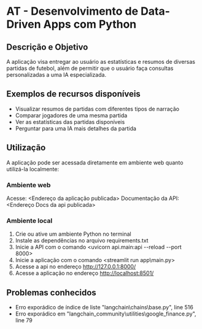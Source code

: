 # AT - Desenvolvimento de Data-Driven Apps com Python

## Descrição e Objetivo

A aplicação visa entregar ao usuário as estatísticas e resumos de diversas partidas de futebol, além de permitir que o usuário faça consultas personalizadas a uma IA especializada.

## Exemplos de recursos disponíveis

- Visualizar resumos de partidas com diferentes tipos de narração
- Comparar jogadores de uma mesma partida
- Ver as estatísticas das partidas disponíveis
- Perguntar para uma IA mais detalhes da partida

## Utilização

A aplicação pode ser acessada diretamente em ambiente web quanto utilizá-la localmente:

### Ambiente web
Acesse: <Endereço da aplicação publicada>
Documentação da API: <Endereço Docs da api publicada>

### Ambiente local
1. Crie ou ative um ambiente Python no terminal
2. Instale as dependências no arquivo requirements.txt 
3. Inicie a API com o comando <uvicorn api.main:api --reload --port 8000>
4. Inicie a aplicação com o comando <streamlit run app\main.py>
5. Acesse a api no endereço <http://127.0.0.1:8000/>
6. Acesse a aplicação no endereço <http://localhost:8501/>

## Problemas conhecidos

- Erro exporádico de índice de liste "langchain\chains\base.py", line 516
- Erro exporádico em "langchain_community\utilities\google_finance.py", line 79